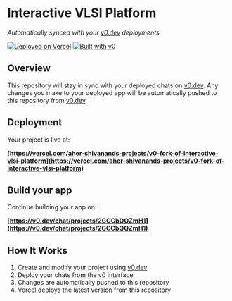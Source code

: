 # Interactive VLSI Platform

*Automatically synced with your [v0.dev](https://v0.dev) deployments*

[![Deployed on Vercel](https://img.shields.io/badge/Deployed%20on-Vercel-black?style=for-the-badge&logo=vercel)](https://vercel.com/aher-shivanands-projects/v0-fork-of-interactive-vlsi-platform)
[![Built with v0](https://img.shields.io/badge/Built%20with-v0.dev-black?style=for-the-badge)](https://v0.dev/chat/projects/2GCCbQQZmH1)

## Overview

This repository will stay in sync with your deployed chats on [v0.dev](https://v0.dev).
Any changes you make to your deployed app will be automatically pushed to this repository from [v0.dev](https://v0.dev).

## Deployment

Your project is live at:

**[https://vercel.com/aher-shivanands-projects/v0-fork-of-interactive-vlsi-platform](https://vercel.com/aher-shivanands-projects/v0-fork-of-interactive-vlsi-platform)**

## Build your app

Continue building your app on:

**[https://v0.dev/chat/projects/2GCCbQQZmH1](https://v0.dev/chat/projects/2GCCbQQZmH1)**

## How It Works

1. Create and modify your project using [v0.dev](https://v0.dev)
2. Deploy your chats from the v0 interface
3. Changes are automatically pushed to this repository
4. Vercel deploys the latest version from this repository